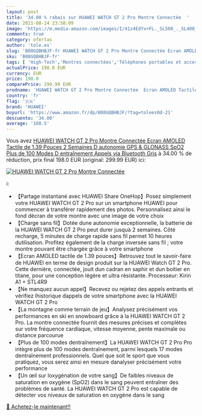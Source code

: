 ```yaml
---
layout: post
title: '34.00 % rabais sur HUAWEI WATCH GT 2 Pro Montre Connectée  '
date: 2021-08-24 23:58:09
image: 'https://m.media-amazon.com/images/I/41z4EdYx+FL._SL500_._SL400_.jpg'
comments: true
category: ofertas
author: 'tole.es'
slug: 'B08GQBHBJF-fr HUAWEI WATCH GT 2 Pro Montre Connectée Ecran AMOLED...'
sku: 'B08GQBHBJF-fr'
tags: [ 'High-Tech','Montres connectées','Téléphones portables et accessoires','huawei', ]
actualPrice: 198.0 EUR
currency: EUR
price: 198.0
comparePrice: 299.99 EUR
prodname: 'HUAWEI WATCH GT 2 Pro Montre Connectée  Ecran AMOLED Tactile de 1.39 Pouces  2 Semaines D autonomie  GPS & GLONASS  SpO2  Plus de 100 Modes D entraînement  Appels via Bluetooth Gris'
country: 'fr'
flag: '🇫🇷'
brand: 'HUAWEI'
buyurl: 'https://www.amazon.fr/dp/B08GQBHBJF/?tag=tolees0d-21'
descuento: '34.00'
average: '188.5'
---
```


Vous avez [HUAWEI WATCH GT 2 Pro Montre Connectée  Ecran AMOLED Tactile de 1.39 Pouces  2 Semaines D autonomie  GPS & GLONASS  SpO2  Plus de 100 Modes D entraînement  Appels via Bluetooth Gris](https://www.amazon.fr/dp/B08GQBHBJF/?tag=tolees0d-21)  à  34.00 % de réduction, prix final  198.0 EUR (original: 299.99 EUR) ici:

[![HUAWEI WATCH GT 2 Pro Montre Connectée  ](https://m.media-amazon.com/images/I/41z4EdYx+FL._SL500_._SL400_.jpg)](https://www.amazon.fr/dp/B08GQBHBJF/?tag=tolees0d-21)

ℹ️:

- 【Partage instantané avec HUAWEI Share OneHop】Posez simplement votre HUAWEI WATCH GT 2 Pro sur un smartphone HUAWEI pour commencer à transférer rapidement des photos. Personnalisez ainsi le fond décran de votre montre avec une image de votre choix
- 【Charge sans fil】Dotée dune autonomie exceptionnelle, la batterie de la HUAWEI WATCH GT 2 Pro peut durer jusquà 2 semaines. Côté recharge, 5 minutes de charge rapide sans fil permet 10 heures dutilisation. Profitez également de la charge inversée sans fil ; votre montre pouvant être chargée grâce à votre smartphone
- 【Ecran AMOLED tactile de 1.39 pouces】Retrouvez tout le savoir-faire de HUAWEI en terme de design produit sur la HUAWEI Watch GT 2 Pro. Cette dernière, connectée, jouit dun cadran en saphir et dun boitier en titane, pour une conception légère et ultra résistante. Processeur: Kirin A1 + STL4R9
- 【Ne manquez aucun appel】Recevez ou rejetez des appels entrants et vérifiez lhistorique dappels de votre smartphone avec la HUAWEI WATCH GT 2 Pro
- 【La montagne comme terrain de jeu】Analysez précisément vos performances en ski en snowboard grâce à la HUAWEI WATCH GT 2 Pro. La montre connectée fournit des mesures précises et complètes sur votre fréquence cardiaque, vitesse moyenne, pente maximale ou distance parcourue
- 【Plus de 100 modes dentraînement】La HUAWEI WATCH GT 2 Pro Pro intègre plus de 100 modes dentraînement, parmi lesquels 17 modes dentraînement professionnels. Quel que soit le sport que vous pratiquez, vous serez ainsi en mesure danalyser précisément votre performance
- 【Un œil sur loxygénation de votre sang】De faibles niveaux de saturation en oxygène (SpO2) dans le sang peuvent entraîner des problèmes de santé. La HUAWEI WATCH GT 2 Pro est capable de détecter vos niveaux de saturation en oxygène dans le sang

[🛒 Achetez-le maintenant!!](https://www.amazon.fr/dp/B08GQBHBJF/?tag=tolees0d-21)
